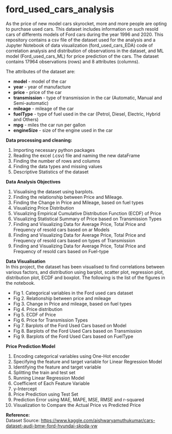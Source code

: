 # ford_used_cars_analysis

As the price of new model cars skyrocket, more and more people are opting to purchase used cars. This dataset includes information on such resold cars of differents models of Ford cars during the year 1996 and 2020. This repository contains a csv file of the dataset used for the analysis and a Jupyter Notebook of data visualization (ford_used_cars_EDA) code of correlation analysis and distribution of observations in the dataset, and ML model (Ford_used_cars_ML) for price prediction of the cars. The dataset contains 17964 observations (rows) and 8 attributes (columns). 

The attributes of the dataset are: 
  - **model** - model of the car
  - **year** - year of manufacture
  - **price** - price of the car
  - **transmission** - type of transmission in the car (Automatic, Manual and Semi-automatic)
  - **mileage** - mileage of the car
  - **fuelType** - type of fuel used in the car (Petrol, Diesel, Electric, Hybrid and Others)
  - **mpg** - miles the car run per gallon
  - **engineSize** - size of the engine used in the car

**Data processing and cleaning:**
1. Importing necessary python packages
2. Reading the excel (.csv) file and naming the new dataFrame
3. Finding the number of rows and columns
4. Finding the data types and missing values
5. Descriptive Statistics of the dataset

**Data Analysis Objectives** 
1. Visualising the dataset using barplots.
2. Finding the relationship between Price and Mileage.
3. Finding the Change in Price and Mileage, based on fuel types
4. Visualizing Price Distribution
5. Visualizing Empirical Cumulative Distribution Function (ECDF) of Price
6. Visualizing Statistical Summary of Price based on Transmission Types
7. Finding and Visualizing Data for Average Price, Total Price and Frequency of resold cars based on ar Models
8. Finding and Visualizing Data for Average Price, Total Price and Frequency of resold cars based on types of Transmission
9. Finding and Visualizing Data for Average Price, Total Price and Frequency of resold cars based on Fuel-type

**Data Visualisation**
<br> In this project, the dataset has been visualised to find correlations between various factors, and distribution using barplot, scatter plot, regression plot, distribution plot, ECDF and boxplot. The following is the list of the figures in the notebook. 

- Fig 1. Categorical variables in the Ford used cars dataset
- Fig 2. Relationship between price and mileage
- Fig 3. Change in Price and mileage, based on fuel types
- Fig 4. Price distribution
- Fig 5. ECDF of Price
- Fig 6. Price for Transmission Types
- Fig 7. Barplots of the Ford Used Cars based on Model
- Fig 8. Barplots of the Ford Used Cars based on Transmission
- Fig 9. Barplots of the Ford Used Cars based on FuelType

**Price Prediction Model**
1. Encoding categorical variables using One-Hot encoder
2. Specifying the feature and target variable for Linear Regression Model
3. Identifying the feature and target variable
4. Splitting the train and test set
5. Running Linear Regression Model
6. Coefficient of Each Feature Variable
7. y-Intercept
8. Price Prediction using Test Set
9. Prediction Error using MAE, MAPE, MSE, RMSE and r-squared
10. Visualization to Compare the Actual Price vs Predicted Price

**Reference:**
<br>Dataset Source: https://www.kaggle.com/aishwaryamuthukumar/cars-dataset-audi-bmw-ford-hyundai-skoda-vw

